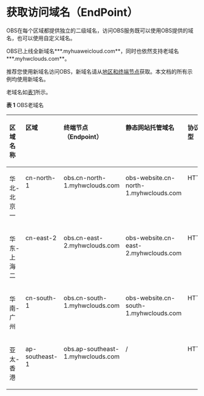 # 获取访问域名（EndPoint）<a name="ZH-CN_TOPIC_0136050628"></a>

OBS在每个区域都提供独立的二级域名，访问OBS服务既可以使用OBS提供的域名，也可以使用自定义域名。

OBS已上线全新域名**\*.myhuaweicloud.com**，同时也依然支持老域名**\*.myhwclouds.com**。

推荐您使用新域名访问OBS，新域名请从[地区和终端节点](http://developer.huaweicloud.com/dev/endpoint)获取。本文档的所有示例均使用新域名。

老域名如[表1](#table4541342212)所示。

**表 1**  OBS老域名

<a name="table4541342212"></a>
<table><thead align="left"><tr id="row135611348217"><th class="cellrowborder" valign="top" width="13.089999999999998%" id="mcps1.2.6.1.1"><p id="p195613348212"><a name="p195613348212"></a><a name="p195613348212"></a>区域名称</p>
</th>
<th class="cellrowborder" valign="top" width="14.24%" id="mcps1.2.6.1.2"><p id="p356634521"><a name="p356634521"></a><a name="p356634521"></a>区域</p>
</th>
<th class="cellrowborder" valign="top" width="30.580000000000002%" id="mcps1.2.6.1.3"><p id="p8564341621"><a name="p8564341621"></a><a name="p8564341621"></a>终端节点（Endpoint）</p>
</th>
<th class="cellrowborder" valign="top" width="33.82%" id="mcps1.2.6.1.4"><p id="p55613341324"><a name="p55613341324"></a><a name="p55613341324"></a>静态网站托管域名</p>
</th>
<th class="cellrowborder" valign="top" width="8.27%" id="mcps1.2.6.1.5"><p id="p756173411214"><a name="p756173411214"></a><a name="p756173411214"></a>协议类型</p>
</th>
</tr>
</thead>
<tbody><tr id="row18561234422"><td class="cellrowborder" valign="top" width="13.089999999999998%" headers="mcps1.2.6.1.1 "><p id="p158211204319"><a name="p158211204319"></a><a name="p158211204319"></a>华北-北京一</p>
</td>
<td class="cellrowborder" valign="top" width="14.24%" headers="mcps1.2.6.1.2 "><p id="p68216201831"><a name="p68216201831"></a><a name="p68216201831"></a>cn-north-1</p>
</td>
<td class="cellrowborder" valign="top" width="30.580000000000002%" headers="mcps1.2.6.1.3 "><p id="p082118204319"><a name="p082118204319"></a><a name="p082118204319"></a>obs.cn-north-1.myhwclouds.com</p>
</td>
<td class="cellrowborder" valign="top" width="33.82%" headers="mcps1.2.6.1.4 "><p id="p15821152014318"><a name="p15821152014318"></a><a name="p15821152014318"></a>obs-website.cn-north-1.myhwclouds.com</p>
</td>
<td class="cellrowborder" valign="top" width="8.27%" headers="mcps1.2.6.1.5 "><p id="p198212202033"><a name="p198212202033"></a><a name="p198212202033"></a>HTTPS</p>
</td>
</tr>
<tr id="row4561434226"><td class="cellrowborder" valign="top" width="13.089999999999998%" headers="mcps1.2.6.1.1 "><p id="p14821182014311"><a name="p14821182014311"></a><a name="p14821182014311"></a>华东-上海二</p>
</td>
<td class="cellrowborder" valign="top" width="14.24%" headers="mcps1.2.6.1.2 "><p id="p582132017310"><a name="p582132017310"></a><a name="p582132017310"></a>cn-east-2</p>
</td>
<td class="cellrowborder" valign="top" width="30.580000000000002%" headers="mcps1.2.6.1.3 "><p id="p188218209315"><a name="p188218209315"></a><a name="p188218209315"></a>obs.cn-east-2.myhwclouds.com</p>
</td>
<td class="cellrowborder" valign="top" width="33.82%" headers="mcps1.2.6.1.4 "><p id="p1282120201936"><a name="p1282120201936"></a><a name="p1282120201936"></a>obs-website.cn-east-2.myhwclouds.com</p>
</td>
<td class="cellrowborder" valign="top" width="8.27%" headers="mcps1.2.6.1.5 "><p id="p6821220739"><a name="p6821220739"></a><a name="p6821220739"></a>HTTPS</p>
</td>
</tr>
<tr id="row1573342213"><td class="cellrowborder" valign="top" width="13.089999999999998%" headers="mcps1.2.6.1.1 "><p id="p282115201934"><a name="p282115201934"></a><a name="p282115201934"></a>华南-广州</p>
</td>
<td class="cellrowborder" valign="top" width="14.24%" headers="mcps1.2.6.1.2 "><p id="p19821220534"><a name="p19821220534"></a><a name="p19821220534"></a>cn-south-1</p>
</td>
<td class="cellrowborder" valign="top" width="30.580000000000002%" headers="mcps1.2.6.1.3 "><p id="p982112013319"><a name="p982112013319"></a><a name="p982112013319"></a>obs.cn-south-1.myhwclouds.com</p>
</td>
<td class="cellrowborder" valign="top" width="33.82%" headers="mcps1.2.6.1.4 "><p id="p168215202314"><a name="p168215202314"></a><a name="p168215202314"></a>obs-website.cn-south-1.myhwclouds.com</p>
</td>
<td class="cellrowborder" valign="top" width="8.27%" headers="mcps1.2.6.1.5 "><p id="p8821120437"><a name="p8821120437"></a><a name="p8821120437"></a>HTTPS</p>
</td>
</tr>
<tr id="row185753412218"><td class="cellrowborder" valign="top" width="13.089999999999998%" headers="mcps1.2.6.1.1 "><p id="p382212209310"><a name="p382212209310"></a><a name="p382212209310"></a>亚太-香港</p>
</td>
<td class="cellrowborder" valign="top" width="14.24%" headers="mcps1.2.6.1.2 "><p id="p14822142017313"><a name="p14822142017313"></a><a name="p14822142017313"></a>ap-southeast-1</p>
</td>
<td class="cellrowborder" valign="top" width="30.580000000000002%" headers="mcps1.2.6.1.3 "><p id="p68221202314"><a name="p68221202314"></a><a name="p68221202314"></a>obs.ap-southeast-1.myhwclouds.com</p>
</td>
<td class="cellrowborder" valign="top" width="33.82%" headers="mcps1.2.6.1.4 "><p id="p138224208316"><a name="p138224208316"></a><a name="p138224208316"></a>/</p>
</td>
<td class="cellrowborder" valign="top" width="8.27%" headers="mcps1.2.6.1.5 "><p id="p1382214201531"><a name="p1382214201531"></a><a name="p1382214201531"></a>HTTPS</p>
</td>
</tr>
</tbody>
</table>

